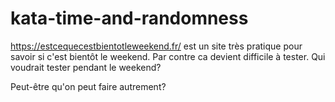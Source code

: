 # kata-time-and-randomness

https://estcequecestbientotleweekend.fr/ est un site très pratique pour savoir si c'est bientôt le weekend.
Par contre ca devient difficile à tester.
Qui voudrait tester pendant le weekend? 

Peut-être qu'on peut faire autrement?

